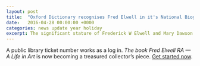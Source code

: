 ```yaml
---
layout: post
title:  "Oxford Dictionary recognises Fred Elwell in it's National Biography"
date:   2016-04-28 00:00:00 +0000
categories: news update year holiday
excerpt: The significant stature of Frederick W Elwell and Mary Dawson Elwell in English art history has come to the fore in scintillating and absorbing entries to the Oxford Dictionary of National Biography (ODNB) online.
---
```


A public library ticket number works as a log in. <cite>The book Fred Elwell RA — A Life in Art</cite> is now becoming a treasured collector’s piece. [Get started now](http://oxforddnb.com/index/109/101109544/).